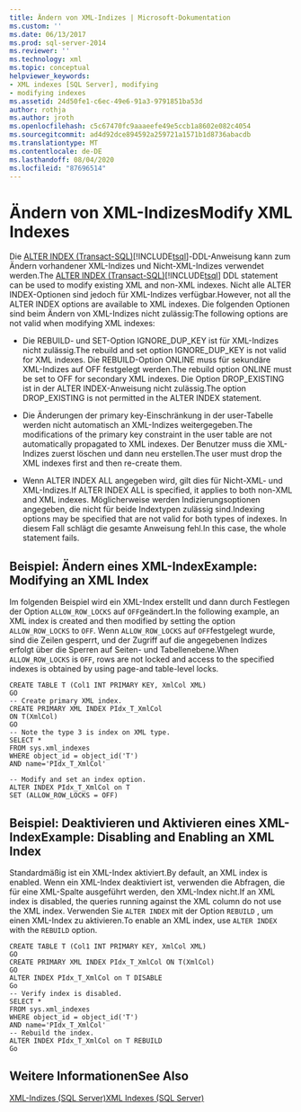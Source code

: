 ```yaml
---
title: Ändern von XML-Indizes | Microsoft-Dokumentation
ms.custom: ''
ms.date: 06/13/2017
ms.prod: sql-server-2014
ms.reviewer: ''
ms.technology: xml
ms.topic: conceptual
helpviewer_keywords:
- XML indexes [SQL Server], modifying
- modifying indexes
ms.assetid: 24d50fe1-c6ec-49e6-91a3-9791851ba53d
author: rothja
ms.author: jroth
ms.openlocfilehash: c5c67470fc9aaaeefe49e5ccb1a8602e082c4054
ms.sourcegitcommit: ad4d92dce894592a259721a1571b1d8736abacdb
ms.translationtype: MT
ms.contentlocale: de-DE
ms.lasthandoff: 08/04/2020
ms.locfileid: "87696514"
---
```

# <a name="modify-xml-indexes"></a><span data-ttu-id="fc3c5-102">Ändern von XML-Indizes</span><span class="sxs-lookup"><span data-stu-id="fc3c5-102">Modify XML Indexes</span></span>
  <span data-ttu-id="fc3c5-103">Die [ALTER INDEX &#40;Transact-SQL&#41;](/sql/t-sql/statements/alter-index-transact-sql)[!INCLUDE[tsql](../../includes/tsql-md.md)]-DDL-Anweisung kann zum Ändern vorhandener XML-Indizes und Nicht-XML-Indizes verwendet werden.</span><span class="sxs-lookup"><span data-stu-id="fc3c5-103">The [ALTER INDEX &#40;Transact-SQL&#41;](/sql/t-sql/statements/alter-index-transact-sql)[!INCLUDE[tsql](../../includes/tsql-md.md)] DDL statement can be used to modify existing XML and non-XML indexes.</span></span> <span data-ttu-id="fc3c5-104">Nicht alle ALTER INDEX-Optionen sind jedoch für XML-Indizes verfügbar.</span><span class="sxs-lookup"><span data-stu-id="fc3c5-104">However, not all the ALTER INDEX options are available to XML indexes.</span></span> <span data-ttu-id="fc3c5-105">Die folgenden Optionen sind beim Ändern von XML-Indizes nicht zulässig:</span><span class="sxs-lookup"><span data-stu-id="fc3c5-105">The following options are not valid when modifying XML indexes:</span></span>  
  
-   <span data-ttu-id="fc3c5-106">Die REBUILD- und SET-Option IGNORE_DUP_KEY ist für XML-Indizes nicht zulässig.</span><span class="sxs-lookup"><span data-stu-id="fc3c5-106">The rebuild and set option IGNORE_DUP_KEY is not valid for XML indexes.</span></span> <span data-ttu-id="fc3c5-107">Die REBUILD-Option ONLINE muss für sekundäre XML-Indizes auf OFF festgelegt werden.</span><span class="sxs-lookup"><span data-stu-id="fc3c5-107">The rebuild option ONLINE must be set to OFF for secondary XML indexes.</span></span> <span data-ttu-id="fc3c5-108">Die Option DROP_EXISTING ist in der ALTER INDEX-Anweisung nicht zulässig.</span><span class="sxs-lookup"><span data-stu-id="fc3c5-108">The option DROP_EXISTING is not permitted in the ALTER INDEX statement.</span></span>  
  
-   <span data-ttu-id="fc3c5-109">Die Änderungen der primary key-Einschränkung in der user-Tabelle werden nicht automatisch an XML-Indizes weitergegeben.</span><span class="sxs-lookup"><span data-stu-id="fc3c5-109">The modifications of the primary key constraint in the user table are not automatically propagated to XML indexes.</span></span> <span data-ttu-id="fc3c5-110">Der Benutzer muss die XML-Indizes zuerst löschen und dann neu erstellen.</span><span class="sxs-lookup"><span data-stu-id="fc3c5-110">The user must drop the XML indexes first and then re-create them.</span></span>  
  
-   <span data-ttu-id="fc3c5-111">Wenn ALTER INDEX ALL angegeben wird, gilt dies für Nicht-XML- und XML-Indizes.</span><span class="sxs-lookup"><span data-stu-id="fc3c5-111">If ALTER INDEX ALL is specified, it applies to both non-XML and XML indexes.</span></span> <span data-ttu-id="fc3c5-112">Möglicherweise werden Indizierungsoptionen angegeben, die nicht für beide Indextypen zulässig sind.</span><span class="sxs-lookup"><span data-stu-id="fc3c5-112">Indexing options may be specified that are not valid for both types of indexes.</span></span> <span data-ttu-id="fc3c5-113">In diesem Fall schlägt die gesamte Anweisung fehl.</span><span class="sxs-lookup"><span data-stu-id="fc3c5-113">In this case, the whole statement fails.</span></span>  
  
## <a name="example-modifying-an-xml-index"></a><span data-ttu-id="fc3c5-114">Beispiel: Ändern eines XML-Index</span><span class="sxs-lookup"><span data-stu-id="fc3c5-114">Example: Modifying an XML Index</span></span>  
 <span data-ttu-id="fc3c5-115">Im folgenden Beispiel wird ein XML-Index erstellt und dann durch Festlegen der Option `ALLOW_ROW_LOCKS` auf `OFF`geändert.</span><span class="sxs-lookup"><span data-stu-id="fc3c5-115">In the following example, an XML index is created and then modified by setting the option `ALLOW_ROW_LOCKS` to `OFF`.</span></span> <span data-ttu-id="fc3c5-116">Wenn `ALLOW_ROW_LOCKS` auf `OFF`festgelegt wurde, sind die Zeilen gesperrt, und der Zugriff auf die angegebenen Indizes erfolgt über die Sperren auf Seiten- und Tabellenebene.</span><span class="sxs-lookup"><span data-stu-id="fc3c5-116">When `ALLOW_ROW_LOCKS` is `OFF`, rows are not locked and access to the specified indexes is obtained by using page-and table-level locks.</span></span>  
  
```  
CREATE TABLE T (Col1 INT PRIMARY KEY, XmlCol XML)  
GO  
-- Create primary XML index.   
CREATE PRIMARY XML INDEX PIdx_T_XmlCol   
ON T(XmlCol)  
GO  
-- Note the type 3 is index on XML type.  
SELECT *  
FROM sys.xml_indexes  
WHERE object_id = object_id('T')  
AND name='PIdx_T_XmlCol'  
  
-- Modify and set an index option.  
ALTER INDEX PIdx_T_XmlCol on T   
SET (ALLOW_ROW_LOCKS = OFF)  
```  
  
## <a name="example-disabling-and-enabling-an-xml-index"></a><span data-ttu-id="fc3c5-117">Beispiel: Deaktivieren und Aktivieren eines XML-Index</span><span class="sxs-lookup"><span data-stu-id="fc3c5-117">Example: Disabling and Enabling an XML Index</span></span>  
 <span data-ttu-id="fc3c5-118">Standardmäßig ist ein XML-Index aktiviert.</span><span class="sxs-lookup"><span data-stu-id="fc3c5-118">By default, an XML index is enabled.</span></span> <span data-ttu-id="fc3c5-119">Wenn ein XML-Index deaktiviert ist, verwenden die Abfragen, die für eine XML-Spalte ausgeführt werden, den XML-Index nicht.</span><span class="sxs-lookup"><span data-stu-id="fc3c5-119">If an XML index is disabled, the queries running against the XML column do not use the XML index.</span></span> <span data-ttu-id="fc3c5-120">Verwenden Sie `ALTER INDEX` mit der Option `REBUILD` , um einen XML-Index zu aktivieren.</span><span class="sxs-lookup"><span data-stu-id="fc3c5-120">To enable an XML index, use `ALTER INDEX` with the `REBUILD` option.</span></span>  
  
```  
CREATE TABLE T (Col1 INT PRIMARY KEY, XmlCol XML)  
GO  
CREATE PRIMARY XML INDEX PIdx_T_XmlCol ON T(XmlCol)  
GO  
ALTER INDEX PIdx_T_XmlCol on T DISABLE  
Go  
-- Verify index is disabled.  
SELECT *  
FROM sys.xml_indexes  
WHERE object_id = object_id('T')  
AND name='PIdx_T_XmlCol'  
-- Rebuild the index.  
ALTER INDEX PIdx_T_XmlCol on T REBUILD  
Go  
```  
  
## <a name="see-also"></a><span data-ttu-id="fc3c5-121">Weitere Informationen</span><span class="sxs-lookup"><span data-stu-id="fc3c5-121">See Also</span></span>  
 [<span data-ttu-id="fc3c5-122">XML-Indizes &#40;SQL Server&#41;</span><span class="sxs-lookup"><span data-stu-id="fc3c5-122">XML Indexes &#40;SQL Server&#41;</span></span>](xml-indexes-sql-server.md)  
  
  
